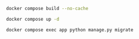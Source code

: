 <!-- FAZER ARQUVO .ENV -->

```bash
docker compose build --no-cache
```

```bash
docker compose up -d
```

```bash
docker compose exec app python manage.py migrate
```
